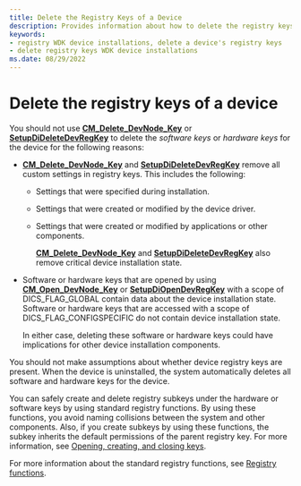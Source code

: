 ```yaml
---
title: Delete the Registry Keys of a Device
description: Provides information about how to delete the registry keys of a device.
keywords:
- registry WDK device installations, delete a device's registry keys
- delete registry keys WDK device installations
ms.date: 08/29/2022
---
```


# Delete the registry keys of a device

You should not use [**CM_Delete_DevNode_Key**](/windows/win32/api/cfgmgr32/nf-cfgmgr32-cm_delete_devnode_key) or [**SetupDiDeleteDevRegKey**](/windows/win32/api/setupapi/nf-setupapi-setupdideletedevregkey) to delete the *software keys* or *hardware keys* for the device for the following reasons:

- [**CM_Delete_DevNode_Key**](/windows/win32/api/cfgmgr32/nf-cfgmgr32-cm_delete_devnode_key) and [**SetupDiDeleteDevRegKey**](/windows/win32/api/setupapi/nf-setupapi-setupdideletedevregkey) remove all custom settings in registry keys. This includes the following:

  - Settings that were specified during installation.

  - Settings that were created or modified by the device driver.

  - Settings that were created or modified by applications or other components.

    [**CM_Delete_DevNode_Key**](/windows/win32/api/cfgmgr32/nf-cfgmgr32-cm_delete_devnode_key) and [**SetupDiDeleteDevRegKey**](/windows/win32/api/setupapi/nf-setupapi-setupdideletedevregkey) also remove critical device installation state.

- Software or hardware keys that are opened by using [**CM_Open_DevNode_Key**](/windows/win32/api/cfgmgr32/nf-cfgmgr32-cm_open_devnode_key) or [**SetupDiOpenDevRegKey**](/windows/win32/api/setupapi/nf-setupapi-setupdiopendevregkey) with a scope of DICS_FLAG_GLOBAL contain data about the device installation state. Software or hardware keys that are accessed with a scope of DICS_FLAG_CONFIGSPECIFIC do not contain device installation state.

    In either case, deleting these software or hardware keys could have implications for other device installation components.

You should not make assumptions about whether device registry keys are present. When the device is uninstalled, the system automatically deletes all software and hardware keys for the device.

You can safely create and delete registry subkeys under the hardware or software keys by using standard registry functions. By using these functions, you avoid naming collisions between the system and other components. Also, if you create subkeys by using these functions, the subkey inherits the default permissions of the parent registry key. For more information, see [Opening, creating, and closing keys](/windows/win32/sysinfo/opening-creating-and-closing-keys).

For more information about the standard registry functions, see [Registry functions](/windows/win32/sysinfo/registry-functions).
